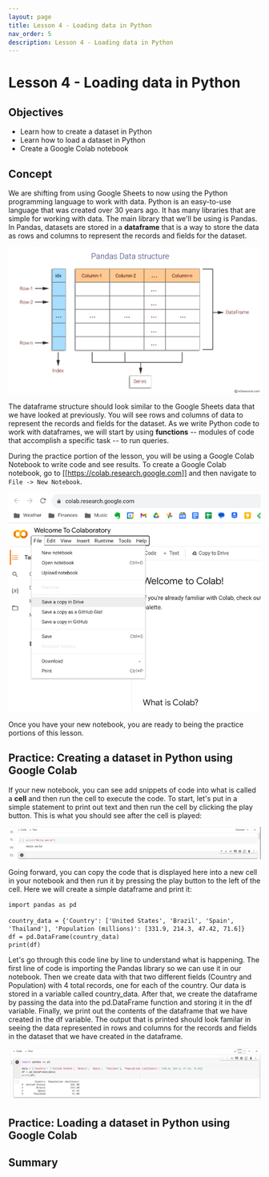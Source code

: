 ```yaml
---
layout: page
title: Lesson 4 - Loading data in Python
nav_order: 5
description: Lesson 4 - Loading data in Python
---
```

# Lesson 4 - Loading data in Python

## Objectives

- Learn how to create a dataset in Python
- Learn how to load a dataset in Python
- Create a Google Colab notebook

## Concept

We are shifting from using Google Sheets to now using the Python programming language to work with data.  Python is an easy-to-use language that was created over 30 years ago.  It has many libraries that are simple for working with data.  The main library that we'll be using is Pandas.  In Pandas, datasets are stored in a **dataframe** that is a way to store the data as rows and columns to represent the records and fields for the dataset.  

![image](images/04-pandas_data_structure.svg)

The dataframe structure should look similar to the Google Sheets data that we have looked at previously.  You will see rows and columns of data to represent the records and fields for the dataset.  As we write Python code to work with dataframes, we will start by using **functions** -- modules of code that accomplish a specific task -- to run queries.  

During the practice portion of the lesson, you will be using a Google Colab Notebook to write code and see results.  To create a Google Colab notebook, go to [[https://colab.research.google.com]] and then navigate to `File -> New Notebook`.  

![image](images/04-new_colab_notebook.png)

Once you have your new notebook, you are ready to being the practice portions of this lesson.

## Practice: Creating a dataset in Python using Google Colab

If your new notebook, you can see add snippets of code into what is called a **cell** and then run the cell to execute the code.  To start, let's put in a simple statement to print out text and then run the cell by clicking the play button.  This is what you should see after the cell is played:

![image](images/04-colab_hello_world.png)

Going forward, you can copy the code that is displayed here into a new cell in your notebook and then run it by pressing the play button to the left of the cell.  Here we will create a simple dataframe and print it:

```
import pandas as pd

country_data = {'Country': ['United States', 'Brazil', 'Spain', 'Thailand'], 'Population (millions)': [331.9, 214.3, 47.42, 71.6]}
df = pd.DataFrame(country_data)
print(df) 
```

Let's go through this code line by line to understand what is happening.  The first line of code is importing the Pandas library so we can use it in our notebook.  Then we create data with that two different fields (Country and Population) with 4 total records, one for each of the country.  Our data is stored in a variable called country_data.  After that, we create the dataframe by passing the data into the pd.DataFrame function and storing it in the df variable.  Finally, we print out the contents of the dataframe that we have created in the df variable.  The output that is printed should look familar in seeing the data represented in rows and columns for the records and fields in the dataset that we have created in the dataframe.

![image](images/04-colab_country_data.png)

## Practice: Loading a dataset in Python using Google Colab

## Summary


